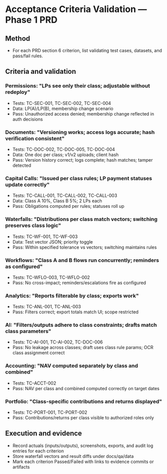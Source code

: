 # Acceptance Criteria Validation — Phase 1 PRD

## Method
- For each PRD section 6 criterion, list validating test cases, datasets, and pass/fail rules.

## Criteria and validation

### Permissions: "LPs see only their class; adjustable without redeploy"
- Tests: TC-SEC-001, TC-SEC-002, TC-SEC-004
- Data: LP(A)/LP(B), membership change scenario
- Pass: Unauthorized access denied; membership change reflected in auth decisions

### Documents: "Versioning works; access logs accurate; hash verification consistent"
- Tests: TC-DOC-002, TC-DOC-005, TC-DOC-004
- Data: One doc per class; v1/v2 uploads; client hash
- Pass: Version history correct; logs complete; hash matches; tamper detected

### Capital Calls: "Issued per class rules; LP payment statuses update correctly"
- Tests: TC-CALL-001, TC-CALL-002, TC-CALL-003
- Data: Class A 10%, Class B 5%; 2 LPs each
- Pass: Obligations computed per rules; statuses roll up

### Waterfalls: "Distributions per class match vectors; switching preserves class logic"
- Tests: TC-WF-001, TC-WF-003
- Data: Test vector JSON; priority toggle
- Pass: Within specified tolerance vs vectors; switching maintains rules

### Workflows: "Class A and B flows run concurrently; reminders as configured"
- Tests: TC-WFLO-003, TC-WFLO-002
- Pass: No cross-impact; reminders/escalations fire as configured

### Analytics: "Reports filterable by class; exports work"
- Tests: TC-ANL-001, TC-ANL-003
- Pass: Filters correct; export totals match UI; scope restricted

### AI: "Filters/outputs adhere to class constraints; drafts match class parameters"
- Tests: TC-AI-001, TC-AI-002, TC-DOC-006
- Pass: No leakage across classes; draft uses class rule params; OCR class assignment correct

### Accounting: "NAV computed separately by class and combined"
- Tests: TC-ACCT-002
- Pass: NAV per class and combined computed correctly on target dates

### Portfolio: "Class-specific contributions and returns displayed"
- Tests: TC-PORT-001, TC-PORT-002
- Pass: Contributions/returns per class visible to authorized roles only

## Execution and evidence
- Record actuals (inputs/outputs), screenshots, exports, and audit log entries for each criterion
- Store waterfall vectors and result diffs under docs/qa/data
- Mark each criterion Passed/Failed with links to evidence commits or artifacts
